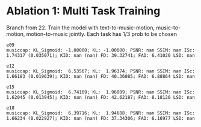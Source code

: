 
# Ablation 1: Multi Task Training

Branch from 22. Train the model with text-to-music-motion, music-to-motion, motion-to-music jointly. Each task has 1/3 prob
to be chosen

    e09
    musiccap: KL_Sigmoid: -1.00000; KL: -1.00000; PSNR: nan SSIM: nan ISc:  1.74317 (0.035071); KID: nan (nan) FD: 39.32741; FAD: 6.41020 LSD: nan

    e12
    musiccap: KL_Sigmoid:  6.53567; KL:  1.96374; PSNR: nan SSIM: nan ISc:  1.66183 (0.019639); KID: nan (nan) FD: 40.36085; FAD: 6.88864 LSD: nan

    e15
    musiccap: KL_Sigmoid:  6.74169; KL:  1.96009; PSNR: nan SSIM: nan ISc:  1.62045 (0.013945); KID: nan (nan) FD: 42.62187; FAD: 8.18120 LSD: nan

    e18
    musiccap: KL_Sigmoid:  6.39716; KL:  1.94688; PSNR: nan SSIM: nan ISc:  1.66234 (0.022927); KID: nan (nan) FD: 37.34306; FAD: 6.16977 LSD: nan

